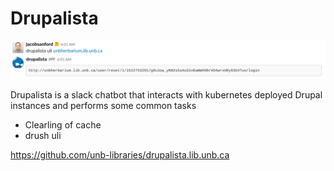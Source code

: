 # Drupalista

![Drupalista uli](img/drupalista-uli.png "Drupalista uli")

Drupalista is a slack chatbot that interacts with kubernetes deployed Drupal instances and performs some common tasks

* Clearling of cache
* drush uli

https://github.com/unb-libraries/drupalista.lib.unb.ca
